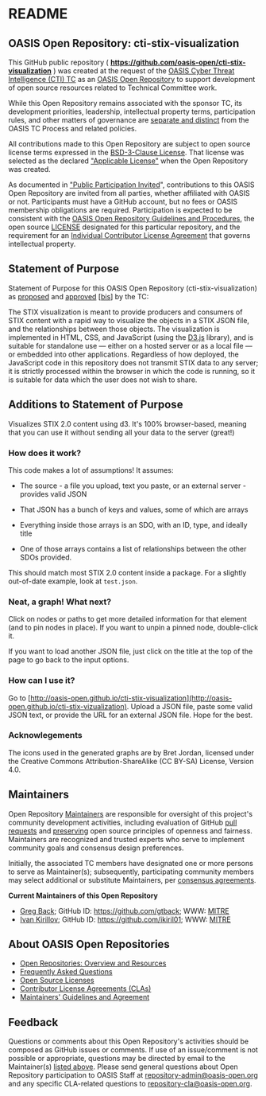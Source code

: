 <div>
<h1>README</h1>

<div>
<h2><a id="readme-general">OASIS Open Repository: cti-stix-visualization</a></h2>

<p>This GitHub public repository ( <b><a href="https://github.com/oasis-open/cti-stix-visualization">https://github.com/oasis-open/cti-stix-visualization</a></b> ) was created at the request of the <a href="https://www.oasis-open.org/committees/cti/">OASIS Cyber Threat Intelligence (CTI) TC</a> as an <a href="https://www.oasis-open.org/resources/open-repositories/">OASIS Open Repository</a> to support development of open source resources related to Technical Committee work.</p>

<p>While this Open Repository remains associated with the sponsor TC, its development priorities, leadership, intellectual property terms, participation rules, and other matters of governance are <a href="https://github.com/oasis-open/cti-stix-visualization/blob/master/CONTRIBUTING.md#governance-distinct-from-oasis-tc-process">separate and distinct</a> from the OASIS TC Process and related policies.</p>

<p>All contributions made to this Open Repository are subject to open source license terms expressed in the <a href="https://www.oasis-open.org/sites/www.oasis-open.org/files/BSD-3-Clause.txt">BSD-3-Clause License</a>.  That license was selected as the declared <a href="https://www.oasis-open.org/resources/open-repositories/licenses">"Applicable License"</a> when the Open Repository was created.</p>

<p>As documented in <a href="https://github.com/oasis-open/cti-stix-visualization/blob/master/CONTRIBUTING.md#public-participation-invited">"Public Participation Invited</a>", contributions to this OASIS Open Repository are invited from all parties, whether affiliated with OASIS or not.  Participants must have a GitHub account, but no fees or OASIS membership obligations are required.  Participation is expected to be consistent with the <a href="https://www.oasis-open.org/policies-guidelines/open-repositories">OASIS Open Repository Guidelines and Procedures</a>, the open source <a href="https://github.com/oasis-open/cti-stix-visualization/blob/master/LICENSE">LICENSE</a> designated for this particular repository, and the requirement for an <a href="https://www.oasis-open.org/resources/open-repositories/cla/individual-cla">Individual Contributor License Agreement</a> that governs intellectual property.</p>

</div>

<div>
<h2><a id="purposeStatement">Statement of Purpose</a></h2>

<p>Statement of Purpose for this OASIS Open Repository (cti-stix-visualization) as <a href="https://lists.oasis-open.org/archives/cti/201609/msg00001.html">proposed</a> and <a href="https://www.oasis-open.org/committees/ballot.php?id=2971">approved</a> [<a href="https://issues.oasis-open.org/browse/TCADMIN-2433">bis</a>] by the TC:</p>

<p>The STIX visualization is meant to provide producers and consumers of STIX content with a rapid way to visualize the objects in a STIX JSON file, and the relationships between those objects. The visualization is implemented in HTML, CSS, and JavaScript (using the <a href="https://d3js.org/">D3.js</a> library), and is suitable for standalone use &mdash; either on a hosted server or as a local file &mdash; or embedded into other applications. Regardless of how deployed, the JavaScript code in this repository does not transmit STIX data to any server; it is strictly processed within the browser in which the code is running, so it is suitable for data which the user does not wish to share.</p>

</div>

<div><h2><a id="purposeClarifications">Additions to Statement of Purpose</a></h2></div>

Visualizes STIX 2.0 content using d3. It's 100% browser-based, meaning that you
can use it without sending all your data to the server (great!)

### How does it work?

This code makes a lot of assumptions! It assumes:

- The source - a file you upload, text you paste, or an external server -
  provides valid JSON
- That JSON has a bunch of keys and values, some of which are arrays
- Everything inside those arrays is an SDO, with an ID, type, and ideally title

- One of those arrays contains a list of relationships between the other SDOs
  provided.

This should match most STIX 2.0 content inside a package. For a slightly
out-of-date example, look at `test.json`.

### Neat, a graph! What next?

Click on nodes or paths to get more detailed information for that element (and
to pin nodes in place). If you want to unpin a pinned node, double-click it.

If you want to load another JSON file, just click on the title at the top of
the page to go back to the input options.

### How can I use it?

Go to [http://oasis-open.github.io/cti-stix-visualization](http://oasis-open.github.io/cti-stix-vizualization).
Upload a JSON file, paste some valid JSON text, or provide the URL for an
external JSON file. Hope for the best.

### Acknowlegements

The icons used in the generated graphs are by Bret Jordan, licensed under the
Creative Commons Attribution-ShareAlike (CC BY-SA) License, Version 4.0.

<div>
<h2><a id="maintainers">Maintainers</a></h2>

<p>Open Repository <a href="https://www.oasis-open.org/resources/open-repositories/maintainers-guide">Maintainers</a> are responsible for oversight of this project's community development activities, including evaluation of GitHub <a href="https://github.com/oasis-open/cti-stix-visualization/blob/master/CONTRIBUTING.md#fork-and-pull-collaboration-model">pull requests</a> and <a href="https://www.oasis-open.org/policies-guidelines/open-repositories#repositoryManagement">preserving</a> open source principles of openness and fairness. Maintainers are recognized and trusted experts who serve to implement community goals and consensus design preferences.</p>

<p>Initially, the associated TC members have designated one or more persons to serve as Maintainer(s); subsequently, participating community members may select additional or substitute Maintainers, per <a href="https://www.oasis-open.org/resources/open-repositories/maintainers-guide#additionalMaintainers">consensus agreements</a>.</p>

<p><b><a id="currentMaintainers">Current Maintainers of this Open Repository</a></b></p>

<!-- Initial Maintainers: Greg Back & Ivan Kirillov -->

<ul>

<li><a href="mailto:gback@mitre.org">Greg Back</a>; GitHub ID: <a href="https://github.com/gtback">https://github.com/gtback</a>;  WWW: <a href="https://www.mitre.org">MITRE</a></li>

<li><a href="mailto:ikirillov@mitre.org">Ivan Kirillov</a>; GitHub ID: <a href="https://github.com/ikiril01">https://github.com/ikiril01</a>;  WWW: <a href="https://www.mitre.org">MITRE</a></li>

</ul>

</div>

<div><h2><a id="aboutOpenRepos">About OASIS Open Repositories</a></h2>

<p><ul>
<li><a href="https://www.oasis-open.org/resources/open-repositories/">Open Repositories: Overview and Resources</a></li>
<li><a href="https://www.oasis-open.org/resources/open-repositories/faq">Frequently Asked Questions</a></li>
<li><a href="https://www.oasis-open.org/resources/open-repositories/licenses">Open Source Licenses</a></li>
<li><a href="https://www.oasis-open.org/resources/open-repositories/cla">Contributor License Agreements (CLAs)</a></li>
<li><a href="https://www.oasis-open.org/resources/open-repositories/maintainers-guide">Maintainers' Guidelines and Agreement</a></li>
</ul></p>

</div>

<div><h2><a id="feedback">Feedback</a></h2>

<p>Questions or comments about this Open Repository's activities should be composed as GitHub issues or comments. If use of an issue/comment is not possible or appropriate, questions may be directed by email to the Maintainer(s) <a href="#currentMaintainers">listed above</a>.  Please send general questions about Open Repository participation to OASIS Staff at <a href="mailto:repository-admin@oasis-open.org">repository-admin@oasis-open.org</a> and any specific CLA-related questions to <a href="mailto:repository-cla@oasis-open.org">repository-cla@oasis-open.org</a>.</p>

</div></div>
